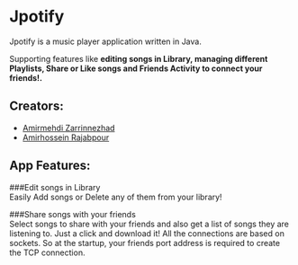 # Jpotify
Jpotify is a music player application written in Java.


Supporting features like **editing songs in Library, managing different Playlists, Share or Like songs and Friends Activity to connect your friends!.**<br>



## Creators:
- [Amirmehdi Zarrinnezhad](https://github.com/amzarrinnezhad "Amirmehdi Zarrinnezhad")
- [Amirhossein Rajabpour](https://github.com/Amirhossein-Rajabpour "Amirhossein Rajabpour")


## App Features:
  ###Edit songs in Library<br>
  Easily Add songs or Delete any of them from your library!

  ###Share songs with your friends<br>
  Select songs to share with your friends and also get a list of songs they are listening to. Just a click and download it!
  All the connections are based on sockets. So at the startup, your friends port address is required to create the TCP connection.
